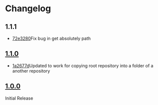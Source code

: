 # Changelog

## 1.1.1

- [72e3280](https://github.com/kwelch-eb/git-copy-with-history/commit/72e3280fd0ddab0a4f02e4fb343137c45c439a04)Fix bug in get absolutely path

## [1.1.0](https://github.com/kwelch-eb/git-copy-with-history/commit/8eb46b0076f51815ae22483fc945ba9736f4baeb)

- [1a2677d](https://github.com/kwelch-eb/git-copy-with-history/commit/1a2677d5a5c6d0abb6a32661b0c7963c30a86a9a)Updated to work for copying root repository into a folder of a another repository

## [1.0.0](https://github.com/kwelch-eb/git-copy-with-history/commit/96733fe922abeb7be6f2b820def67bf5d41b09e7)

Initial Release
